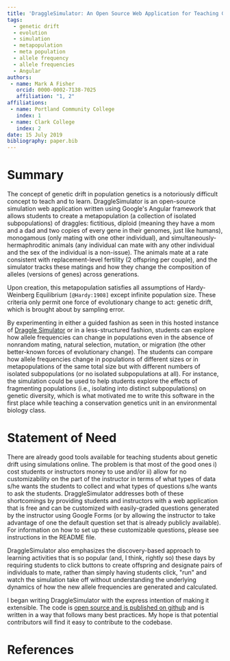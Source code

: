 ```yaml
---
title: 'DraggleSimulator: An Open Source Web Application for Teaching Genetic Drift'
tags:
  - genetic drift
  - evolution
  - simulation
  - metapopulation
  - meta population
  - allele frequency
  - allele frequencies
  - Angular
authors:
 - name: Mark A Fisher
   orcid: 0000-0002-7138-7025
   affiliation: "1, 2"
affiliations:
 - name: Portland Community College
   index: 1
 - name: Clark College
   index: 2
date: 15 July 2019
bibliography: paper.bib
---
```


# Summary

The concept of genetic drift in population genetics is a notoriously difficult concept to teach and to learn. DraggleSimulator is an open-source simulation web application written using Google's Angular framework that allows students to create a metapopulation (a collection of isolated subpopulations) of draggles: fictitious, diploid (meaning they have a mom and a dad and two copies of every gene in their genomes, just like humans), monogamous (only mating with one other individual), and simultaneously-hermaphroditic animals (any individual can mate with any other individual and the sex of the individual is a non-issue). The animals mate at a rate consistent with replacement-level fertility (2 offspring per couple), and the simulator tracks these matings and how they change the composition of alleles (versions of genes) across generations.

Upon creation, this metapopulation satisfies all assumptions of Hardy-Weinberg Equilibrium `[@Hardy:1908]` except infinite population size. These criteria only permit one force of evolutionary change to act: genetic drift, which is brought about by sampling error.

By experimenting in either a guided fashion as seen in this hosted instance of [Draggle Simulator](https://www.populationsimulator.com) or in a less-structured fashion, students can explore how allele frequencies can change in populations even in the absence of nonrandom mating, natural selection, mutation, or migration (the other better-known forces of evolutionary change). The students can compare how allele frequencies change in populations of different sizes or in metapopulations of the same total size but with different numbers of isolated subpopulations (or no isolated subpopulations at all). For instance, the simulation could be used to help students explore the effects of fragmenting populations (i.e., isolating into distinct subpopulations) on genetic diversity, which is what motivated me to write this software in the first place while teaching a conservation genetics unit in an environmental biology class.

# Statement of Need

There are already good tools available for teaching students about genetic drift using simulations online. The problem is that most of the good ones i) cost students or instructors money to use and/or ii) allow for no customizability on the part of the instructor in terms of what types of data s/he wants the students to collect and what types of questions s/he wants to ask the students. DraggleSimulator addresses both of these shortcomings by providing students and instructors with a web application that is free and can be customized with easily-graded questions generated by the instructor using Google Forms (or by allowing the instructor to take advantage of one the default question set that is already publicly available). For information on how to set up these customizable questions, please see instructions in the README file.

DraggleSimulator also emphasizes the discovery-based approach to learning activities that is so popular (and, I think, rightly so) these days by requiring students to click buttons to create offspring and designate pairs of individuals to mate, rather than simply having students click, "run" and watch the simulation take off without understanding the underlying dynamics of how the new allele frequencies are generated and calculated.

I began writing DraggleSimulator with the express intention of making it extensible. The code is [open source and is published on github](https://github.com/Atticus29/population-fragmentation) and is written in a way that follows many best practices. My hope is that potential contributors will find it easy to contribute to the codebase.

# References
